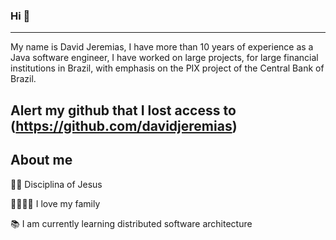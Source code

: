 ### Hi 👋
______________________________________________________________________________________

My name is David Jeremias, I have more than 10 years of experience as a Java software engineer, I have worked on large projects, for large financial institutions in Brazil, with emphasis on the PIX project of the Central Bank of Brazil.

## Alert my github that I lost access to (https://github.com/davidjeremias)

## About me

🙌🏻 Disciplina of Jesus

👨‍👩‍👧‍👦 I love my family

📚 I am currently learning distributed software architecture


